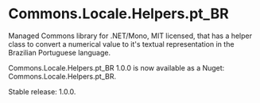 Commons.Locale.Helpers.pt_BR
============================

Managed Commons library for .NET/Mono, MIT licensed, that has a helper class to convert a numerical value to it's textual representation in the Brazilian Portuguese language.

Commons.Locale.Helpers.pt_BR 1.0.0 is now available as a Nuget: Commons.Locale.Helpers.pt_BR.

Stable release: 1.0.0.
